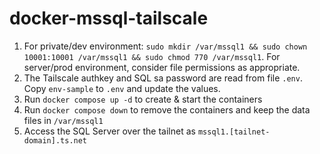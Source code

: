 # docker-mssql-tailscale

1. For private/dev environment: `sudo mkdir /var/mssql1 && sudo chown 10001:10001 /var/mssql1 && sudo chmod 770 /var/mssql1`. For server/prod environment, consider file permissions as appropriate.
1. The Tailscale authkey and SQL sa password are read from file `.env`. Copy `env-sample` to `.env` and update the values.
1. Run `docker compose up -d` to create & start the containers
1. Run `docker compose down` to remove the containers and keep the data files in `/var/mssql1`
1. Access the SQL Server over the tailnet as `mssql1.[tailnet-domain].ts.net`
